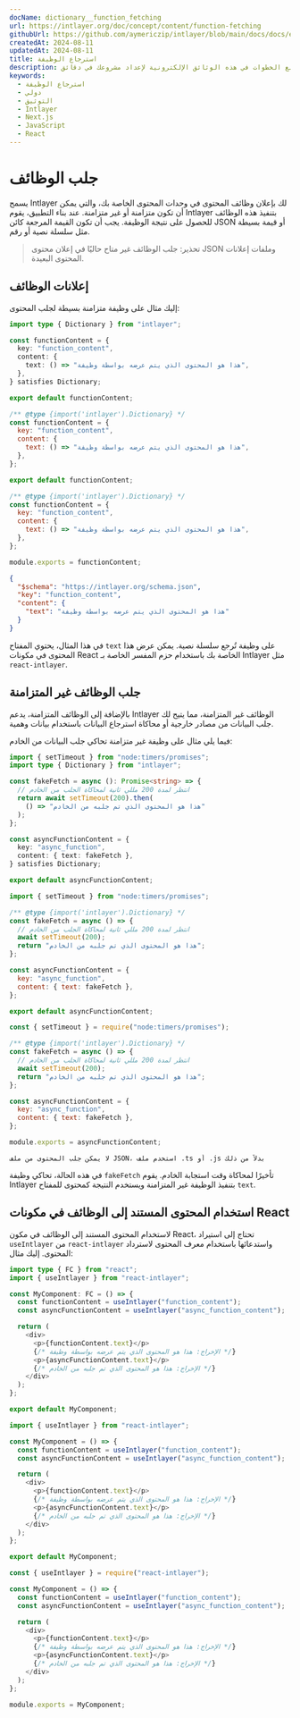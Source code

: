 ```yaml
---
docName: dictionary__function_fetching
url: https://intlayer.org/doc/concept/content/function-fetching
githubUrl: https://github.com/aymericzip/intlayer/blob/main/docs/docs/en/dictionary/function_fetching.md
createdAt: 2024-08-11
updatedAt: 2024-08-11
title: استرجاع الوظيفة
description: اكتشف كيفية إعلان واستخدام استرجاع الوظيفة في موقعك متعدد اللغات. اتبع الخطوات في هذه الوثائق الإلكترونية لإعداد مشروعك في دقائق.
keywords:
  - استرجاع الوظيفة
  - دولي
  - التوثيق
  - Intlayer
  - Next.js
  - JavaScript
  - React
---
```


# جلب الوظائف

يسمح Intlayer لك بإعلان وظائف المحتوى في وحدات المحتوى الخاصة بك، والتي يمكن أن تكون متزامنة أو غير متزامنة. عند بناء التطبيق، يقوم Intlayer بتنفيذ هذه الوظائف للحصول على نتيجة الوظيفة. يجب أن تكون القيمة المرجعة كائن JSON أو قيمة بسيطة مثل سلسلة نصية أو رقم.

> تحذير: جلب الوظائف غير متاح حاليًا في إعلان محتوى JSON وملفات إعلانات المحتوى البعيدة.

## إعلانات الوظائف

إليك مثال على وظيفة متزامنة بسيطة لجلب المحتوى:

```typescript fileName="**/*.content.ts" contentDeclarationFormat="typescript"
import type { Dictionary } from "intlayer";

const functionContent = {
  key: "function_content",
  content: {
    text: () => "هذا هو المحتوى الذي يتم عرضه بواسطة وظيفة",
  },
} satisfies Dictionary;

export default functionContent;
```

```javascript fileName="**/*.content.mjs" contentDeclarationFormat="esm"
/** @type {import('intlayer').Dictionary} */
const functionContent = {
  key: "function_content",
  content: {
    text: () => "هذا هو المحتوى الذي يتم عرضه بواسطة وظيفة",
  },
};

export default functionContent;
```

```javascript fileName="**/*.content.cjs" contentDeclarationFormat="commonjs"
/** @type {import('intlayer').Dictionary} */
const functionContent = {
  key: "function_content",
  content: {
    text: () => "هذا هو المحتوى الذي يتم عرضه بواسطة وظيفة",
  },
};

module.exports = functionContent;
```

```json fileName="**/*.content.json" contentDeclarationFormat="json"
{
  "$schema": "https://intlayer.org/schema.json",
  "key": "function_content",
  "content": {
    "text": "هذا هو المحتوى الذي يتم عرضه بواسطة وظيفة"
  }
}
```

في هذا المثال، يحتوي المفتاح `text` على وظيفة تُرجع سلسلة نصية. يمكن عرض هذا المحتوى في مكونات React الخاصة بك باستخدام حزم المفسر الخاصة بـ Intlayer مثل `react-intlayer`.

## جلب الوظائف غير المتزامنة

بالإضافة إلى الوظائف المتزامنة، يدعم Intlayer الوظائف غير المتزامنة، مما يتيح لك جلب البيانات من مصادر خارجية أو محاكاة استرجاع البيانات باستخدام بيانات وهمية.

فيما يلي مثال على وظيفة غير متزامنة تحاكي جلب البيانات من الخادم:

```typescript fileName="**/*.content.ts" contentDeclarationFormat="typescript"
import { setTimeout } from "node:timers/promises";
import type { Dictionary } from "intlayer";

const fakeFetch = async (): Promise<string> => {
  // انتظر لمدة 200 مللي ثانية لمحاكاة الجلب من الخادم
  return await setTimeout(200).then(
    () => "هذا هو المحتوى الذي تم جلبه من الخادم"
  );
};

const asyncFunctionContent = {
  key: "async_function",
  content: { text: fakeFetch },
} satisfies Dictionary;

export default asyncFunctionContent;
```

```javascript fileName="**/*.content.mjs" contentDeclarationFormat="esm"
import { setTimeout } from "node:timers/promises";

/** @type {import('intlayer').Dictionary} */
const fakeFetch = async () => {
  // انتظر لمدة 200 مللي ثانية لمحاكاة الجلب من الخادم
  await setTimeout(200);
  return "هذا هو المحتوى الذي تم جلبه من الخادم";
};

const asyncFunctionContent = {
  key: "async_function",
  content: { text: fakeFetch },
};

export default asyncFunctionContent;
```

```javascript fileName="**/*.content.cjs" contentDeclarationFormat="commonjs"
const { setTimeout } = require("node:timers/promises");

/** @type {import('intlayer').Dictionary} */
const fakeFetch = async () => {
  // انتظر لمدة 200 مللي ثانية لمحاكاة الجلب من الخادم
  await setTimeout(200);
  return "هذا هو المحتوى الذي تم جلبه من الخادم";
};

const asyncFunctionContent = {
  key: "async_function",
  content: { text: fakeFetch },
};

module.exports = asyncFunctionContent;
```

```plaintext fileName="**/*.content.json" contentDeclarationFormat="json"
لا يمكن جلب المحتوى من ملف JSON، استخدم ملف .ts أو .js بدلاً من ذلك
```

في هذه الحالة، تحاكي وظيفة `fakeFetch` تأخيرًا لمحاكاة وقت استجابة الخادم. يقوم Intlayer بتنفيذ الوظيفة غير المتزامنة ويستخدم النتيجة كمحتوى للمفتاح `text`.

## استخدام المحتوى المستند إلى الوظائف في مكونات React

لاستخدام المحتوى المستند إلى الوظائف في مكون React، تحتاج إلى استيراد `useIntlayer` من `react-intlayer` واستدعائها باستخدام معرف المحتوى لاسترداد المحتوى. إليك مثال:

```typescript fileName="**/*.jsx" codeFormat="typescript"
import type { FC } from "react";
import { useIntlayer } from "react-intlayer";

const MyComponent: FC = () => {
  const functionContent = useIntlayer("function_content");
  const asyncFunctionContent = useIntlayer("async_function_content");

  return (
    <div>
      <p>{functionContent.text}</p>
      {/* الإخراج: هذا هو المحتوى الذي يتم عرضه بواسطة وظيفة */}
      <p>{asyncFunctionContent.text}</p>
      {/* الإخراج: هذا هو المحتوى الذي تم جلبه من الخادم */}
    </div>
  );
};

export default MyComponent;
```

```javascript fileName="**/*.mjx" codeFormat="esm"
import { useIntlayer } from "react-intlayer";

const MyComponent = () => {
  const functionContent = useIntlayer("function_content");
  const asyncFunctionContent = useIntlayer("async_function_content");

  return (
    <div>
      <p>{functionContent.text}</p>
      {/* الإخراج: هذا هو المحتوى الذي يتم عرضه بواسطة وظيفة */}
      <p>{asyncFunctionContent.text}</p>
      {/* الإخراج: هذا هو المحتوى الذي تم جلبه من الخادم */}
    </div>
  );
};

export default MyComponent;
```

```javascript fileName="**/*.cjs" codeFormat="commonjs"
const { useIntlayer } = require("react-intlayer");

const MyComponent = () => {
  const functionContent = useIntlayer("function_content");
  const asyncFunctionContent = useIntlayer("async_function_content");

  return (
    <div>
      <p>{functionContent.text}</p>
      {/* الإخراج: هذا هو المحتوى الذي يتم عرضه بواسطة وظيفة */}
      <p>{asyncFunctionContent.text}</p>
      {/* الإخراج: هذا هو المحتوى الذي تم جلبه من الخادم */}
    </div>
  );
};

module.exports = MyComponent;
```
